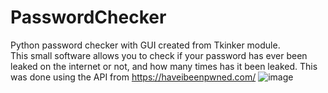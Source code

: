 # PasswordChecker
Python password checker with GUI created from Tkinker module.  
This small software allows you to check if your password has ever been leaked on the internet or not, and how many times has it been leaked. This was done using the API from https://haveibeenpwned.com/
![image](https://user-images.githubusercontent.com/45674057/124348646-5f717280-dbeb-11eb-99e9-efcd33c51617.png)
